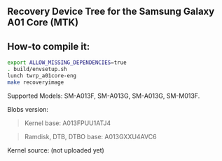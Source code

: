 ## Recovery Device Tree for the Samsung Galaxy A01 Core (MTK)

## How-to compile it:

```sh
export ALLOW_MISSING_DEPENDENCIES=true
. build/envsetup.sh
lunch twrp_a01core-eng
make recoveryimage
```

Supported Models: SM-A013F, SM-A013G, SM-A013G, SM-M013F.

Blobs version:
> Kernel base: A013FPUU1ATJ4

> Ramdisk, DTB, DTBO base: A013GXXU4AVC6

Kernel source: (not uploaded yet)
